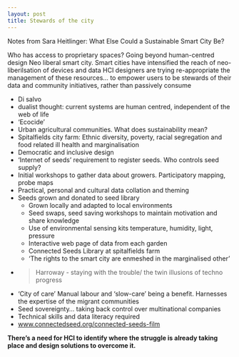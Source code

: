 ```yaml
---
layout: post
title: Stewards of the city
---
```


Notes from Sara Heitlinger: What Else Could a Sustainable Smart City Be?

Who has access to proprietary spaces?
Going beyond human-centred design
Neo liberal smart city. Smart cities have intensified the reach of neo-liberilsation of devices and data
HCI designers are trying re-appropriate the management of these resources…  to empower users to be stewards of their data and community initiatives, rather than passively consume
- Di salvo
- dualist thought: current systems are human centred, independent of the web of life
- ‘Ecocide’
- Urban agricultural communities. What does sustainability mean?
- Spitalfields city farm: Ethnic diversity, poverty, racial segregation and food related ill health and marginalisation
- Democratic and inclusive design
- ‘Internet of seeds’ requirement to register seeds. Who controls seed supply?
- Initial workshops to gather data about growers. Participatory mapping, probe maps
- Practical, personal and cultural data collation and theming
- Seeds grown and donated to seed library
    - Grown locally and adapted to local environments
    - Seed swaps, seed saving workshops to maintain motivation and share knowledge
    - Use of environmental sensing kits temperature, humidity, light, pressure
    - Interactive web page of data from each garden
    - Connected Seeds Library at spitalfields farm
    - ‘The rights to the smart city are enmeshed in the marginalised other’
- >Harroway - staying with the trouble/ the twin illusions of techno progress
- ‘City of care’ Manual labour and ‘slow-care’ being a benefit. Harnesses the expertise of the migrant communities
- Seed sovereignty… taking back control over multinational companies
- Technical skills and data literacy required
- www.connectedseed.org/connected-seeds-film 

<strong>There’s a need for HCI to identify where the struggle is already taking place and design solutions to overcome it.</strong>
